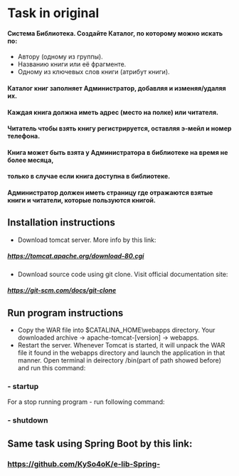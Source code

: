 # Task in original
#### Система Библиотека. Создайте Каталог, по которому можно искать по:
* Автору (одному из группы).
* Названию книги или её фрагменте.
* Одному из ключевых слов книги (атрибут книги).
#### Каталог книг заполняет Администратор, добавляя и изменяя/удаляя их.
#### Каждая книга должна иметь адрес (место на полке) или читателя.
#### Читатель чтобы взять книгу регистрируется, оставляя э-мейл и номер телефона.
#### Книга может быть взята у Администратора в библиотеке на время не более месяца,
#### только в случае если книга доступна в библиотеке.
#### Администратор должен иметь страницу где отражаются взятые книги и читатели, которые пользуются книгой.
## Installation instructions
* Download tomcat server. More info by this link: 
##### https://tomcat.apache.org/download-80.cgi
* Download source code using git clone. Visit official documentation site:
##### https://git-scm.com/docs/git-clone
## Run program instructions
* Copy the WAR file into $CATALINA_HOME\webapps directory.
Your downloaded archive -> apache-tomcat-[version] -> webapps.
* Restart the server. Whenever Tomcat is started,
 it will unpack the WAR file it found in the webapps directory and launch the application in that manner.
 Open terminal in deirectory /bin(part of path showed before) and run this command:
 ### - startup
 For a stop running program - run following command:
 ### - shutdown
## Same task using Spring Boot by this link:
### https://github.com/KySo4oK/e-lib-Spring-